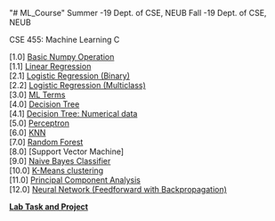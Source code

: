 "# ML_Course" 
Summer -19 Dept. of CSE, NEUB
Fall -19 Dept. of CSE, NEUB


CSE 455: Machine Learning C

[1.0] [Basic Numpy Operation](https://github.com/nsojib/ML_Course/blob/master/numpy_op.ipynb) <br>
[1.1] [Linear Regression](https://github.com/nsojib/ML_Course/blob/master/w1LR.ipynb) <br>
[2.1] [Logistic Regression (Binary) ](https://github.com/nsojib/ML_Course/blob/master/LogisticRegression_simple_py3.ipynb) <br>
[2.2] [Logistic Regression (Multiclass) ](https://github.com/nsojib/ML_Course/blob/master/LogisticRegression_simple_py3_oop.ipynb) <br>
[3.0] [ML Terms](https://github.com/nsojib/ML_Course/blob/master/terms.ipynb) <br>
[4.0] [Decision Tree](https://github.com/nsojib/ML_Course/blob/master/decition_tree_wd.ipynb) <br>
[4.1] [Decision Tree: Numerical data](https://github.com/nsojib/ML_Course/blob/master/decision_tree.ipynb)<br>
[5.0] [Perceptron](https://github.com/nsojib/ML_Course/blob/master/perceptron.ipynb) <br>
[6.0] [KNN](https://github.com/nsojib/ML_Course/blob/master/knn.ipynb) <br>
[7.0] [Random Forest](https://github.com/nsojib/ML_Course/blob/master/mydt_random_forest.ipynb) <br>
[8.0] [Support Vector Machine] <br>
[9.0] [Naive Bayes Classifier](https://github.com/nsojib/ML_Course/blob/master/nb.ipynb) <br>
[10.0] [K-Means clustering](https://github.com/nsojib/ML_Course/blob/master/k_means.ipynb) <br>
[11.0] [Principal Component Analysis](https://github.com/nsojib/ML_Course/blob/master/pca_calc.ipynb) <br>
[12.0] [Neural Network (Feedforward with Backpropagation)](https://github.com/nsojib/ML_Course/blob/master/ann.ipynb)


<b>[Lab Task and Project](https://docs.google.com/document/d/1n1a1MG-OrPhVKWL75QnqEvV4bVd9N6jQkOzRceLaUmI/edit?usp=sharing)
